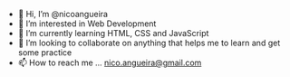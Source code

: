 - 👋 Hi, I’m @nicoangueira
- 👀 I’m interested in Web Development
- 🌱 I’m currently learning HTML, CSS and JavaScript
- 💞️ I’m looking to collaborate on anything that helps me to learn and get some practice
- 📫 How to reach me ... nico.angueira@gmail.com

<!---
nicoangueira/nicoangueira is a ✨ special ✨ repository because its `README.md` (this file) appears on your GitHub profile.
You can click the Preview link to take a look at your changes.
--->
